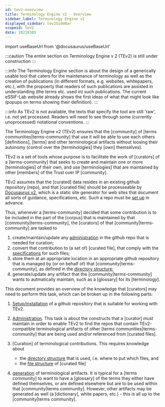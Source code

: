 ```yaml
---
id: tev2-overview
title: Terminology Engine v2 - Overview
sidebar_label: Terminology Engine v2
displayed_sidebar: tev2SideBar
scopeid: tev2
date: 20220303
---
```


import useBaseUrl from '@docusaurus/useBaseUrl'

:::caution
The entire section on Terminology Engine v 2 (TEv2) is still under construction
:::

:::info
The Terminology Engine section is about the design of a generically usable tool that caters for the maintenance of terminology as well as the creation of publications (in different formats, e.g. websites, whitepapers, etc.), with the propoerty that readers of such publications are assisted in understanding (the terms etc. used in) such publications. The current eSSIF-Lab website already shows the first ideas of what that might look like (popups on terms showing their definition).
:::

:::info
As TEv2 is not available, the texts that specify the tool are still 'raw', i.e. not yet processed. Readers will need to see through some (currently unoprocessed) notational conventions.
:::

The Terminology Engine v2 (TEv2) ensures that the [community] of [terms communities|terms-community] that use it will be able to use each others [definitions], [terms] and other terminological artifacts without loosing their autonomy (control over the [terminologies] they [own] themselves).

TEv2 is a set of tools whose purpose is to facilitate the work of [curators] of a [terms-community] that seeks to create and maintain one or more [terminologies] of their own, and use [terminologies] that are maintained by other [members] of the Trust over IP [community].

TEv2 assumes that the [curated] data resides in an existing github repository (repo), and that [curated file] should be processeable by [Docusaurus v2](https://docusaurus.io/docs/docs-introduction), which is a static site generator for web sites that document all sorts of guidance, specifications, etc. Such a repo must be [set up](tev2-installation) in advance.

Thus, whenever a [terms-community] decided that some contribution is to be included in the part of the [corpus] that is maintained by that [community|terms-community], the [curators] of that [community|terms-community] are tasked to

1. create/maintain/update any [administration](tev2-administration) in the github repo that is needed for curation;
2. convert that contribution to (a set of) [curated file], that comply with the [specifications](tev2-struct-ctext) for such files;
3. store them at an appropriate location in an appropriate github repository that is managed by (or on behalf of) that [community|terms-community], as defined in the [directory structure](tev2-struct-directory);
4. generate/update any artifact that the [community|terms-community] wants to autmatically maintain, such as a [glossary] for its [terminology].

This document provides an overview of the knowledge that [curators] may need to perform this task, which can be broken up in the following parts:

1. [Setup/installation](tev2-installation) of a github repository that is suitable for working with TEv2.

2. [Administration](tev2-administration). This task is about the constructs that a [curator] must maintain in order to enable TEv2 to find the repos that contain TEv2-compatible terminological artifacts of other [terms communities|terms-community] that are being used and/or referenced from [curated files].

3. [Curation] of terminological contributions. This requires knowledge about
   - the [directory structure](tev2-struct-directory) that is used, i.e. where to put which files, and
   - the [file structure](tev2-struct-ctext) of [curated file]

4. [generation](tev2-artifact-generation) of terminological artifacts. It is typical for a [terms community] to want to have a [glossary] of the terms they either have defined themselves, or are defined elsewhere but are to be used within that [community|terms community]. However, other artifacts may be generated as well (a [dictionary], white papers, etc.) - this is all up to the [community|terms community].